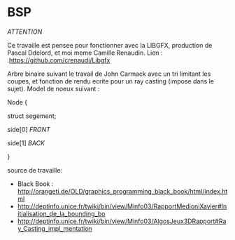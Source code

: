 # BSP
*ATTENTION*

Ce travaille est pensee pour fonctionner avec la LIBGFX, production de Pascal Ddelord, et moi meme Camille Renaudin.
Lien : .https://github.com/crenaudi/Libgfx

Arbre binaire suivant le travail de John Carmack avec un tri limitant les coupes, et fonction de rendu ecrite pour un ray casting (impose dans le sujet).
Model de noeux suivant :

Node {

  struct segement;
  
  side[0] *FRONT*
  
  side[1] *BACK*
  
  
}

source de travaille:

- Black Book : http://orangeti.de/OLD/graphics_programming_black_book/html/index.html
- http://deptinfo.unice.fr/twiki/bin/view/Minfo03/RapportMedioniXavier#Initialisation_de_la_bounding_bo
- http://deptinfo.unice.fr/twiki/bin/view/Minfo03/AlgosJeux3DRapport#Ray_Casting_impl_mentation
